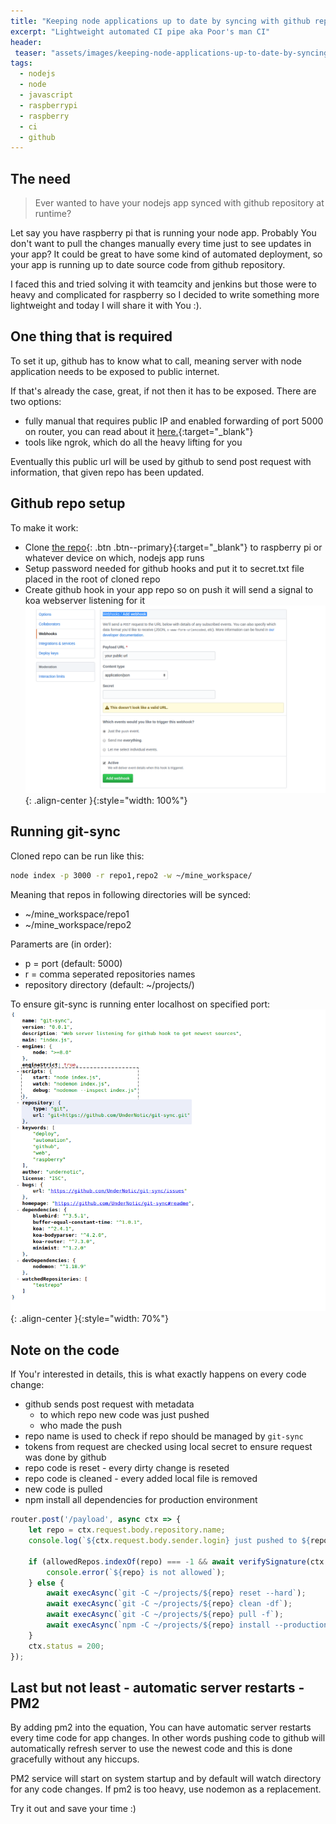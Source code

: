 ```yaml
---
title: "Keeping node applications up to date by syncing with github repo"
excerpt: "Lightweight automated CI pipe aka Poor's man CI"
header:
 teaser: "assets/images/keeping-node-applications-up-to-date-by-syncing-with-github-repo/teaser.png"
tags:
  - nodejs
  - node
  - javascript
  - raspberrypi
  - raspberry
  - ci
  - github
--- 
```


## The need

> Ever wanted to have your nodejs app synced with github repository at runtime?

Let say you have raspberry pi that is running your node app.
Probably You don't want to pull the changes manually every time just to see updates in your app? It could be great to have some kind of automated deployment, so your app is running up to date source code from github repository.
  
I faced this and tried solving it with teamcity and jenkins but those were to heavy and complicated for raspberry so I decided to write something more lightweight and today I will share it with You :).

## One thing that is required

To set it up, github has to know what to call, meaning server with node application needs to be exposed to public internet.

If that's already the case, great, if not then it has to be exposed.
There are two options:
- fully manual that requires public IP and enabled forwarding of port 5000 on router, you can read about it [here.](https://deaddesk.top/exposing-local-server-to-the-public-internet/){:target="_blank"}
- tools like ngrok, which do all the heavy lifting for you

Eventually this public url will be used by github to send post request with information, that given repo has been updated.

## Github repo setup

To make it work:
- Clone [the repo](https://github.com/UnderNotic/auto-deploy-raspberrypi){: .btn .btn--primary}{:target="_blank"} to raspberry pi or whatever device on which, nodejs app runs
- Setup password needed for github hooks and put it to secret.txt file placed in the root of cloned repo
- Create github hook in your app repo so on push it will send a signal to koa webserver listening for it
![image-center](/assets/images/keeping-node-applications-up-to-date-by-syncing-with-github-repo/webhook.png){: .align-center }{:style="width: 100%"}

## Running git-sync

Cloned repo can be run like this:
```bash
node index -p 3000 -r repo1,repo2 -w ~/mine_workspace/
```
Meaning that repos in following directories will be synced:
- ~/mine_workspace/repo1
- ~/mine_workspace/repo2

Paramerts are (in order):
- p = port (default: 5000)
- r = comma seperated repositories names
- repository directory (default: ~/projects/)

To ensure git-sync is running enter localhost on specified port:
![image-center](/assets/images/keeping-node-applications-up-to-date-by-syncing-with-github-repo/package.png){: .align-center }{:style="width: 70%"}

## Note on the code

If You'r interested in details, this is what exactly happens on every code change:
- github sends post request with metadata
    - to which repo new code was just pushed
    - who made the push
- repo name is used to check if repo should be managed by `git-sync`
- tokens from request are checked using local secret to ensure request was done by github
- repo code is reset - every dirty change is reseted
- repo code is cleaned - every added local file is removed
- new code is pulled
- npm install all dependencies for production environment

```javascript
router.post('/payload', async ctx => {
    let repo = ctx.request.body.repository.name;
    console.log(`${ctx.request.body.sender.login} just pushed to ${repo}`);

    if (allowedRepos.indexOf(repo) === -1 && await verifySignature(ctx.request, secretTokenPromise)) {
        console.error(`${repo} is not allowed`);
    } else {
        await execAsync(`git -C ~/projects/${repo} reset --hard`);
        await execAsync(`git -C ~/projects/${repo} clean -df`);
        await execAsync(`git -C ~/projects/${repo} pull -f`);
        await execAsync(`npm -C ~/projects/${repo} install --production`);
    }
    ctx.status = 200;
});
```

## Last but not least - automatic server restarts - PM2

By adding pm2 into the equation, You can have automatic server restarts every time code for app changes. In other words pushing code to github will automatically refresh server to use the newest code and this is done gracefully without any hiccups.

PM2 service will start on system startup and by default will watch directory for any code changes.
If pm2 is too heavy, use nodemon as a replacement.

Try it out and save your time :)
